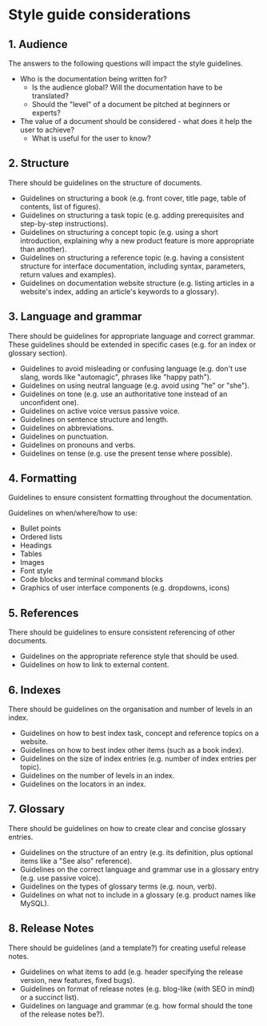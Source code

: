 # Style guide considerations

## 1. Audience

The answers to the following questions will impact the style guidelines.

- Who is the documentation being written for? 
  - Is the audience global? Will the documentation have to be translated? 
  - Should the "level" of a document be pitched at beginners or experts?
- The value of a document should be considered - what does it help the user to achieve? 
  - What is useful for the user to know?
  
  
## 2. Structure

There should be guidelines on the structure of documents.

- Guidelines on structuring a book (e.g. front cover, title page, table of contents, list of figures).
- Guidelines on structuring a task topic (e.g. adding prerequisites and step-by-step instructions).
- Guidelines on structuring a concept topic (e.g. using a short introduction, explaining why a new product feature is more appropriate than another).
- Guidelines on structuring a reference topic (e.g. having a consistent structure for interface documentation, including syntax, parameters, return values and examples).
- Guidelines on documentation website structure (e.g. listing articles in a website's index, adding an article's keywords to a glossary).


## 3. Language and grammar

There should be guidelines for appropriate language and correct grammar. These guidelines should be extended in specific cases (e.g. for an index or glossary section).

- Guidelines to avoid misleading or confusing language (e.g. don't use slang, words like "automagic", phrases like "happy path").
- Guidelines on using neutral language (e.g. avoid using "he" or "she").
- Guidelines on tone (e.g. use an authoritative tone instead of an unconfident one).
- Guidelines on active voice versus passive voice.
- Guidelines on sentence structure and length.
- Guidelines on abbreviations.
- Guidelines on punctuation.
- Guidelines on pronouns and verbs.
- Guidelines on tense (e.g. use the present tense where possible).


## 4. Formatting

Guidelines to ensure consistent formatting throughout the documentation.

Guidelines on when/where/how to use:
- Bullet points
- Ordered lists
- Headings
- Tables
- Images
- Font style 
- Code blocks and terminal command blocks
- Graphics of user interface components (e.g. dropdowns, icons)


## 5. References

There should be guidelines to ensure consistent referencing of other documents.

- Guidelines on the appropriate reference style that should be used.
- Guidelines on how to link to external content.

## 6. Indexes

There should be guidelines on the organisation and number of levels in an index.

- Guidelines on how to best index task, concept and reference topics on a website.
- Guidelines on how to best index other items (such as a book index).
- Guidelines on the size of index entries (e.g. number of index entries per topic).
- Guidelines on the number of levels in an index.
- Guidelines on the locators in an index.


## 7. Glossary

There should be guidelines on how to create clear and concise glossary entries.

- Guidelines on the structure of an entry (e.g. its definition, plus optional items like a "See also" reference).
- Guidelines on the correct language and grammar use in a glossary entry (e.g. use passive voice).
- Guidelines on the types of glossary terms (e.g. noun, verb).
- Guidelines on what not to include in a glossary (e.g.  product names like MySQL).


## 8. Release Notes

There should be guidelines (and a template?) for creating useful release notes.

- Guidelines on what items to add (e.g. header specifying the release version, new features, fixed bugs).
- Guidelines on format of release notes (e.g. blog-like (with SEO in mind) or a succinct list).
- Guidelines on language and grammar (e.g. how formal should the tone of the release notes be?).

